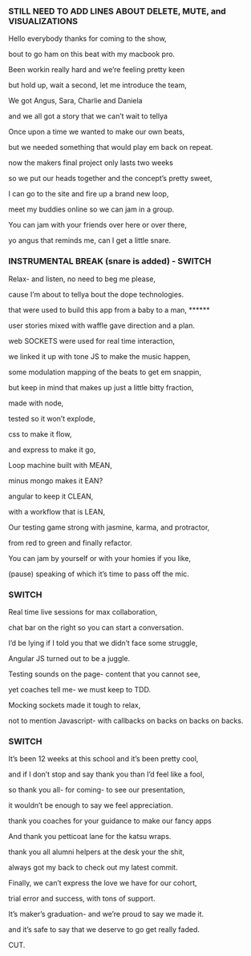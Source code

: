 ### STILL NEED TO ADD LINES ABOUT DELETE, MUTE, and VISUALIZATIONS


Hello everybody thanks for coming to the show,

bout to go ham on this beat with my macbook pro.


Been workin really hard and we’re feeling pretty keen

but hold up, wait a second, let me introduce the team,


We got Angus, Sara, Charlie and Daniela

and we all got a story that we can’t wait to tellya


Once upon a time we wanted to make our own beats,

but we needed something that would play em back on repeat.


now the makers final project only lasts two weeks

so we put our heads together and the concept’s pretty sweet,


I can go to the site and fire up a brand new loop,

meet my buddies online so we can jam in a group.


You can jam with your friends over here or over there,

yo angus that reminds me, can I get a little snare.

### INSTRUMENTAL BREAK (snare is added) - SWITCH

Relax- and listen, no need to beg me please,

cause I’m about to tellya bout the dope technologies.


that were used to build this app from a baby to a man, ******

user stories mixed with waffle gave direction and a plan.


web SOCKETS were used for real time interaction,

we linked it up with tone JS to make the music happen,


some modulation mapping of the beats to get em snappin,

but keep in mind that makes up just a little bitty fraction,


made with node,

tested so it won’t explode,

css to make it flow,

and express to make it go,


Loop machine built with MEAN,

minus mongo makes it EAN?

angular to keep it CLEAN,

with a workflow that is LEAN,

Our testing game strong with jasmine, karma, and protractor,

from red to green and finally refactor.

You can jam by yourself or with your homies if you like,

(pause) speaking of which it’s time to pass off the mic.

### SWITCH

Real time live sessions for max collaboration,

chat bar on the right so you can start a conversation.


I’d be lying if I told you that we didn’t face some struggle,

Angular JS turned out to be a juggle.


Testing sounds on the page- content that you cannot see,

yet coaches tell me- we must keep to TDD.


Mocking sockets made it tough to relax,

not to mention Javascript- with callbacks on backs on backs on backs.


### SWITCH


It’s been 12 weeks at this school and it’s been pretty cool,

and if I don’t stop and say thank you than I’d feel like a fool,


so thank you all- for coming- to see our presentation,

it wouldn’t be enough to say we feel appreciation.


thank you coaches for your guidance to make our fancy apps

And thank you petticoat lane for the katsu wraps.


thank you all alumni helpers at the desk your the shit,

always got my back to check out my latest commit.


Finally, we can’t express the love we have for our cohort,

trial error and success, with tons of support.


It’s maker’s graduation- and we’re proud to say we made it.

and it’s safe to say that we deserve to go get really faded.

CUT.
